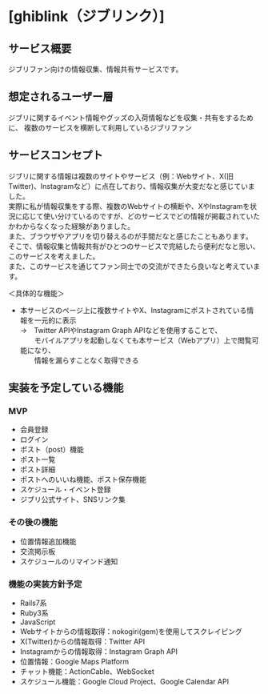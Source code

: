 # [ghiblink（ジブリンク）]

## サービス概要
ジブリファン向けの情報収集、情報共有サービスです。

## 想定されるユーザー層
ジブリに関するイベント情報やグッズの入荷情報などを収集・共有をするために、
複数のサービスを横断して利用しているジブリファン

## サービスコンセプト
ジブリに関する情報は複数のサイトやサービス（例：Webサイト、X(旧Twitter)、Instagramなど）に点在しており、情報収集が大変だなと感じていました。  
実際に私が情報収集をする際、複数のWebサイトの横断や、XやInstagramを状況に応じて使い分けているのですが、どのサービスでどの情報が掲載されていたかわからなくなった経験がありました。  
また、ブラウザやアプリを切り替えるのが手間だなと感じたこともあります。
そこで、情報収集と情報共有がひとつのサービスで完結したら便利だなと思い、このサービスを考えました。  
また、このサービスを通じてファン同士での交流ができたら良いなと考えています。  

＜具体的な機能＞
* 本サービスのページ上に複数サイトやX、Instagramにポストされている情報を一元的に表示  
→　Twitter APIやInstagram Graph APIなどを使用することで、  
　　モバイルアプリを起動しなくても本サービス（Webアプリ）上で閲覧可能になり、  
　　情報を漏らすことなく取得できる


## 実装を予定している機能
### MVP
* 会員登録
* ログイン
* ポスト（post）機能
* ポスト一覧
* ポスト詳細
* ポストへのいいね機能、ポスト保存機能
* スケジュール・イベント登録
* ジブリ公式サイト、SNSリンク集


### その後の機能
* 位置情報追加機能
* 交流掲示板
* スケジュールのリマインド通知


### 機能の実装方針予定
* Rails7系
* Ruby3系
* JavaScript
* Webサイトからの情報取得：nokogiri(gem)を使用してスクレイピング
* X(Twitter)からの情報取得：Twitter API
* Instagramからの情報取得：Instagram Graph API
* 位置情報：Google Maps Platform
* チャット機能：ActionCable、WebSocket
* スケジュール機能：Google Cloud Project、Google Calendar API
